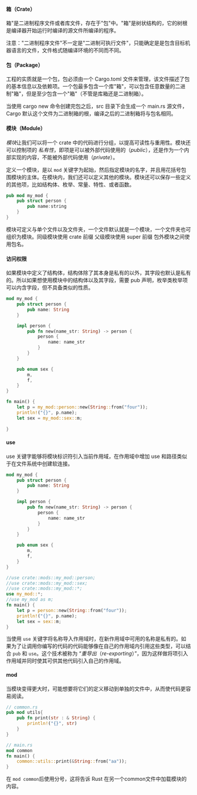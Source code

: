 #### 箱（Crate）

箱"是二进制程序文件或者库文件，存在于"包"中。"箱"是树状结构的，它的树根是编译器开始运行时编译的源文件所编译的程序。

注意："二进制程序文件"不一定是"二进制可执行文件"，只能确定是是包含目标机器语言的文件，文件格式随编译环境的不同而不同。

#### 包（Package）

工程的实质就是一个包，包必须由一个 Cargo.toml 文件来管理，该文件描述了包的基本信息以及依赖项。一个包最多包含一个库"箱"，可以包含任意数量的二进制"箱"，但是至少包含一个"箱"（不管是库箱还是二进制箱）。

当使用 cargo new 命令创建完包之后，src 目录下会生成一个 main.rs 源文件，Cargo 默认这个文件为二进制箱的根，编译之后的二进制箱将与包名相同。

#### 模块（Module）

*模块*让我们可以将一个 crate 中的代码进行分组，以提高可读性与重用性。模块还可以控制项的 *私有性*，即项是可以被外部代码使用的（*public*），还是作为一个内部实现的内容，不能被外部代码使用（*private*）。

定义一个模块，是以 `mod` 关键字为起始，然后指定模块的名字，并且用花括号包围模块的主体。在模块内，我们还可以定义其他的模块。模块还可以保存一些定义的其他项，比如结构体、枚举、常量、特性、或者函数。

```rust
pub mod my_mod {
    pub struct person {
        pub name:string
    }
}
```

模块可定义与单个文件以及文件夹，一个文件默认就是一个模块，一个文件夹也可组织为模块。同级模块使用 crate 前缀 父级模块使用 super 前缀 包外模块之间使用包名。

#### 访问权限

如果模块中定义了结构体，结构体除了其本身是私有的以外，其字段也默认是私有的。所以如果想使用模块中的结构体以及其字段，需要 pub 声明，枚举类枚举项可以内含字段，但不具备类似的性质。

```rust
mod my_mod {
    pub struct person {
        pub name: String
    }

    impl person {
        pub fn new(name_str: String) -> person {
            person {
                name: name_str
            }
        }
    }

    pub enum sex {
        m,
        f,
    }
}

fn main() {
    let p = my_mod::person::new(String::from("four"));
    println!("{}", p.name);
    let sex = my_mod::sex::m;
    
}
```


#### use

use 关键字能够将模块标识符引入当前作用域，在作用域中增加 use 和路径类似于在文件系统中创建软连接。
```rust
mod my_mod {
    pub struct person {
        pub name: String
    }

    impl person {
        pub fn new(name_str: String) -> person {
            person {
                name: name_str
            }
        }
    }

    pub enum sex {
        m,
        f,
    }
}

//use crate::mods::my_mod::person;
//use crate::mods::my_mod::sex;
//use crate::mods::my_mod::*;
use my_mod::*;
//use my_mod as m;
fn main() {
    let p = person::new(String::from("four"));
    println!("{}", p.name);
    let sex = sex::m;
}
```

当使用 `use` 关键字将名称导入作用域时，在新作用域中可用的名称是私有的。如果为了让调用你编写的代码的代码能够像在自己的作用域内引用这些类型，可以结合 `pub` 和 `use`。这个技术被称为 “*重导出*（*re-exporting*）”，因为这样做将项引入作用域并同时使其可供其他代码引入自己的作用域。

#### mod 

当模块变得更大时，可能想要将它们的定义移动到单独的文件中，从而使代码更容易阅读。

```rust
// common.rs
pub mod utils{
    pub fn print(str : & String) {
        println!("{}", str)
    }
}
```

```rust
// main.rs
mod common
fn main() {
    common::utils::print(&String::from("aa"));
}
```

在 `mod common`后使用分号，这将告诉 Rust 在另一个common文件中加载模块的内容。